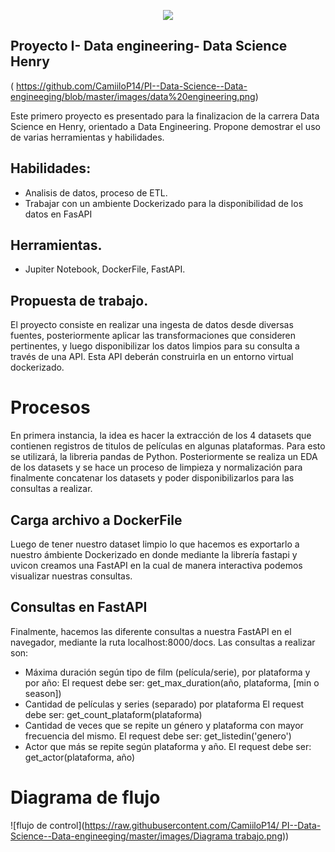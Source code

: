 <p align=center><img src=https://d31uz8lwfmyn8g.cloudfront.net/Assets/logo-henry-white-lg.png><p>
  
## Proyecto I- Data engineering- Data Science Henry

( https://github.com/CamiiloP14/PI--Data-Science--Data-engineeging/blob/master/images/data%20engineering.png)

Este primero proyecto es presentado para la finalizacion de la carrera Data Science en Henry, orientado a Data Engineering. Propone demostrar el uso de varias herramientas y habilidades.

## Habilidades:
- Analisis de datos, proceso de ETL.
- Trabajar con un ambiente Dockerizado para la disponibilidad de los datos en FasAPI

## Herramientas.
- Jupiter Notebook, DockerFile, FastAPI.

## Propuesta de trabajo.
El proyecto consiste en realizar una ingesta de datos desde diversas fuentes, posteriormente aplicar las transformaciones que consideren pertinentes, y luego disponibilizar los datos limpios para su consulta a través de una API. Esta API deberán construirla en un entorno virtual dockerizado.

# Procesos
En primera instancia, la idea es hacer la extracción de los 4 datasets que contienen registros de titulos de películas en algunas plataformas. Para esto se utilizará, la libreria pandas de Python. Posteriormente se realiza un EDA  de los datasets y se hace un proceso de limpieza y normalización para finalmente concatenar los datasets y poder disponibilizarlos para las consultas a realizar.

## Carga archivo a DockerFile

Luego de tener nuestro dataset limpio lo que hacemos es exportarlo a nuestro ámbiente Dockerizado en donde mediante la librería fastapi y uvicon creamos una FastAPI en la cual de manera interactiva podemos visualizar nuestras consultas.

## Consultas en FastAPI

Finalmente, hacemos las diferente consultas a nuestra FastAPI en el navegador, mediante la ruta localhost:8000/docs. Las consultas a realizar son:

- Máxima duración según tipo de film (película/serie), por plataforma y por año: El request debe ser: get_max_duration(año, plataforma, [min o season])
- Cantidad de películas y series (separado) por plataforma El request debe ser: get_count_plataform(plataforma)
- Cantidad de veces que se repite un género y plataforma con mayor frecuencia del mismo. El request debe ser: get_listedin('genero')
- Actor que más se repite según plataforma y año. El request debe ser: get_actor(plataforma, año)

# Diagrama de flujo

![flujo de control]([https://raw.githubusercontent.com/CamiiloP14/
PI--Data-Science--Data-engineeging/master/images/Diagrama trabajo.png](https://github.com/CamiiloP14/PI--Data-Science--Data-engineeging/blob/master/images/Diagrama%20trabajo.png)))
